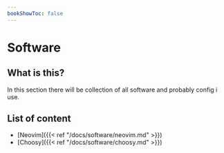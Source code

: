 ```yaml
---
bookShowToc: false
---
```


# Software

## What is this?

In this section there will be collection of all software and probably config i use.

## List of content

* [Neovim]({{< ref "/docs/software/neovim.md" >}})
* [Choosy]({{< ref "/docs/software/choosy.md" >}})
